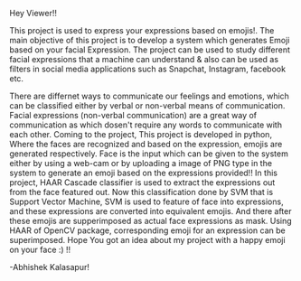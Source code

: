 Hey Viewer!!

This project is used to express your expressions based on emojis!. The main objective of this project is to develop a system which generates Emoji based on your facial Expression.
The project can be used to study different facial expressions that a machine can understand & also can be used as filters in social media applications such as Snapchat, Instagram, 
facebook etc. 

There are differnet ways to communicate our feelings and emotions, which can be classified either by verbal or non-verbal means of communication. Facial expressions (non-verbal communication) are a 
great way of communication as which dosen't require any words to communicate with each other.
Coming to the project, This project is developed in python, Where the faces are recognized and based on the expression, emojis are generated respectively. Face is the input which can 
be given to the system either by using a web-cam or by uploading a image of PNG type in the system to generate an emoji based on the expressions provided!!
In this project, HAAR Cascade classifier is used to extract the expressions out from the face featured out. Now this classification done by SVM that is Support Vector Machine,
SVM is used to feature of face into expressions, and these expressions are converted into equivalent emojis. And there after these emojis are supperimposed as actual face expressions as mask.
Using HAAR of OpenCV package, corresponding emoji for an expression can be superimposed.
Hope You got an idea about my project with a happy emoji on your face :) !!

-Abhishek Kalasapur!
